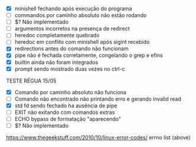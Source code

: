 - [x] minishell fechando após execução do programa
- [ ] commandos por caminho absoluto não estão rodando
- [ ] $? Não implementado
- [ ] argumentos incorretos na presença de redirect
- [ ] heredoc completamente quebrado
- [ ] heredoc em conflito com minishell após sigint recebido
- [X] redirections antes do comando não funcionam
- [X] pipe não é fechada corretamente, congelando o grep e efins
- [x] builtin ainda não foram integrados
- [X] prompt sendo mostrado duas vezes no ctrl-c

TESTE RÉGUA 15/05

- [x] Comando por caminho absoluto não funciona
- [ ] Comando não encontrado não printando erro e gerando invalid read
- [x] std fd sendo fechado ha ausência de pipe
- [ ] EXIT não exitando com comandos extras
- [ ] ECHO bypass de formatação "aparecendo"
- [ ] $? Não implementado

https://www.thegeekstuff.com/2010/10/linux-error-codes/
errno list (above)